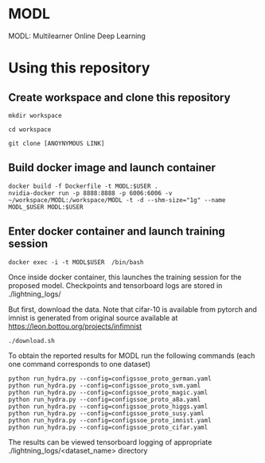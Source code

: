 # MODL
MODL: Multilearner Online Deep Learning

# Using this repository

## Create workspace and clone this repository

```mkdir workspace```

```cd workspace```

```git clone [ANOYNYMOUS LINK]```

## Build docker image and launch container 
```
docker build -f Dockerfile -t MODL:$USER .
nvidia-docker run -p 8888:8888 -p 6006:6006 -v ~/workspace/MODL:/workspace/MODL -t -d --shm-size="1g" --name MODL_$USER MODL:$USER
```

## Enter docker container and launch training session

```
docker exec -i -t MODL$USER  /bin/bash 
```
Once inside docker container, this launches the training session for the proposed model. Checkpoints and tensorboard logs are stored in ./lightning_logs/

But first, download the data. Note that cifar-10 is available from pytorch and imnist is generated from original source available at https://leon.bottou.org/projects/infimnist
```
./download.sh
```
To obtain the reported results for MODL run the following commands (each one command corresponds to one dataset)
```
python run_hydra.py --config=configssoe_proto_german.yaml
python run_hydra.py --config=configssoe_proto_svm.yaml
python run_hydra.py --config=configssoe_proto_magic.yaml
python run_hydra.py --config=configssoe_proto_a8a.yaml
python run_hydra.py --config=configssoe_proto_higgs.yaml
python run_hydra.py --config=configssoe_proto_susy.yaml
python run_hydra.py --config=configssoe_proto_imnist.yaml
python run_hydra.py --config=configssoe_proto_cifar.yaml
```

The results can be viewed tensorboard logging of appropriate ./lightning_logs/<dataset_name> directory
